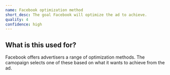 ```yaml
---
name: Facebook optimization method
short_desc: The goal Facebook will optimize the ad to achieve.
quality: 4
confidence: high
---
```


## What is this used for?

Facebook offers advertisers a range of optimization methods. The camopaign selects one of these based on what it wants to achieve from the ad.

